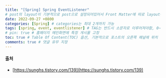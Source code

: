 ```yaml
---
title: "[Spring] Spring EventListener"
# post의 layout이 기본적으로 post으로 설정되어있어서 Front Matter에 따로 layout변수를 만들어 주지 않아도 된다.
date: 2022-09-27 +0800
categories: [Spring] # categories는 최대 2개까지 가능
tags: [spring, event, eventlistener] # TAG는 반드시 소문자로 이루어져야함, 0~무한개까지 지정 가능
# pin: true # 홈페이지 메인화면에 특정 게시물 고정
toc: true # Table Of Content(TOC) 옵션, 기본적으로 포스트의 오른쪽 패널에 위치
comments: true # 댓글 유무 지정
---
```


#### 출처
- [https://sunghs.tistory.com/139](https://sunghs.tistory.com/139)